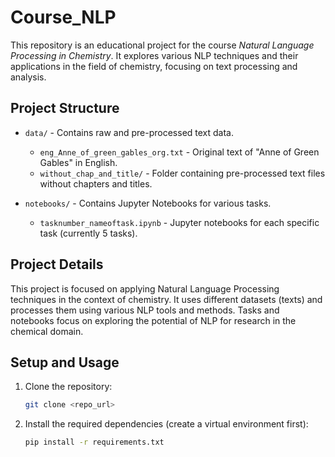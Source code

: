 # Course_NLP

This repository is an educational project for the course *Natural Language Processing in Chemistry*. It explores various NLP techniques and their applications in the field of chemistry, focusing on text processing and analysis.

## Project Structure

- `data/` - Contains raw and pre-processed text data.
  - `eng_Anne_of_green_gables_org.txt` - Original text of "Anne of Green Gables" in English.
  - `without_chap_and_title/` - Folder containing pre-processed text files without chapters and titles.
  
- `notebooks/` - Contains Jupyter Notebooks for various tasks.
  - `tasknumber_nameoftask.ipynb` - Jupyter notebooks for each specific task (currently 5 tasks).

## Project Details

This project is focused on applying Natural Language Processing techniques in the context of chemistry. It uses different datasets (texts) and processes them using various NLP tools and methods. Tasks and notebooks focus on exploring the potential of NLP for research in the chemical domain.

## Setup and Usage

1. Clone the repository:
   ```bash
   git clone <repo_url>

2. Install the required dependencies (create a virtual environment first):
    ```bash
    pip install -r requirements.txt